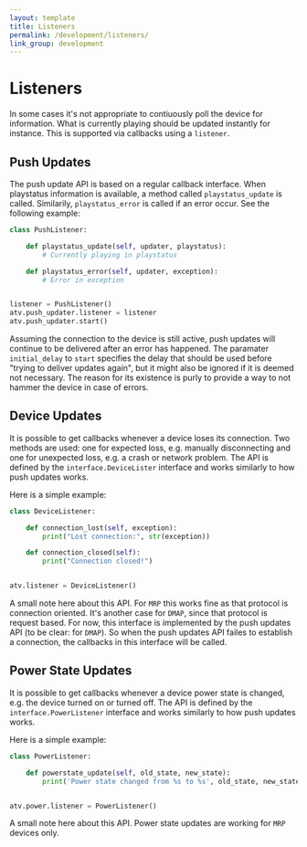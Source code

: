 ```yaml
---
layout: template
title: Listeners
permalink: /development/listeners/
link_group: development
---
```

# Listeners

In some cases it's not appropriate to contiuously poll the device for information.
What is currently playing should be updated instantly for instance. This is supported
via callbacks using a `listener`.

## Push Updates

The push update API is based on a regular callback interface. When playstatus
information is available, a method called ``playstatus_update`` is called.
Similarily, ``playstatus_error`` is called if an error occur. See the
following example:

```python
class PushListener:

    def playstatus_update(self, updater, playstatus):
        # Currently playing in playstatus

    def playstatus_error(self, updater, exception):
        # Error in exception


listener = PushListener()
atv.push_updater.listener = listener
atv.push_updater.start()
```

Assuming the connection to the device is still active, push updates will
continue to be delivered after an error has happened. The paramater
`initial_delay` to `start` specifies the delay that should be used before
"trying to deliver updates again", but it might also be ignored if it is
deemed not necessary. The reason for its existence is purly to provide a
way to not hammer the device in case of errors.

## Device Updates

It is possible to get callbacks whenever a device loses its connection. Two methods
are used: one for expected loss, e.g. manually disconnecting and one for unexpected
loss, e.g. a crash or network problem. The API is defined by the
`interface.DeviceLister` interface and works similarly to how push updates works.

Here is a simple example:

```python
class DeviceListener:

    def connection_lost(self, exception):
        print("Lost connection:", str(exception))

    def connection_closed(self):
        print("Connection closed!")


atv.listener = DeviceListener()
```

A small note here about this API. For `MRP` this works fine as that protocol
is connection oriented. It's another case for `DMAP`, since that protocol is
request based. For now, this interface is implemented by the push updates
API (to be clear: for `DMAP`). So when the push updates API failes to establish
a connection, the callbacks in this interface will be called.

## Power State Updates

It is possible to get callbacks whenever a device power state is changed, 
e.g. the device turned on or turned off. The API is defined by the
`interface.PowerListener` interface and works similarly to how push updates works.

Here is a simple example:

```python
class PowerListener:

    def powerstate_update(self, old_state, new_state):
        print('Power state changed from %s to %s', old_state, new_state)


atv.power.listener = PowerListener()
```

A small note here about this API. Power state updates are working for `MRP` devices
only.
